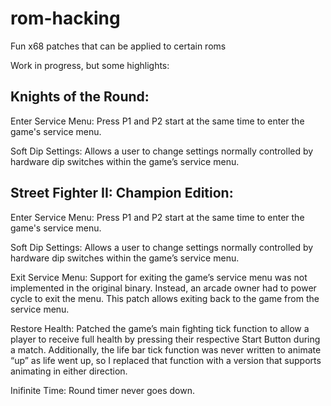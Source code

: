 # rom-hacking
Fun x68 patches that can be applied to certain roms

Work in progress, but some highlights:

## Knights of the Round:
Enter Service Menu: Press P1 and P2 start at the same time to enter the game's service menu.

Soft Dip Settings: Allows a user to change settings normally controlled by hardware dip switches within the game’s service menu.

## Street Fighter II: Champion Edition:
Enter Service Menu: Press P1 and P2 start at the same time to enter the game's service menu.

Soft Dip Settings: Allows a user to change settings normally controlled by hardware dip switches within the game’s service menu.

Exit Service Menu: Support for exiting the game’s service menu was not implemented in the original binary. Instead, an arcade owner had to power cycle to exit the menu. This patch allows exiting back to the game from the service menu.

Restore Health: Patched the game’s main fighting tick function to allow a player to receive full health by pressing their respective Start Button during a match. Additionally, the life bar tick function was never written to animate “up” as life went up, so I replaced that function with a version that supports animating in either direction.

Inifinite Time: Round timer never goes down.
